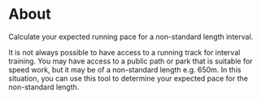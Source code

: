 About
=====
Calculate your expected running pace for a non-standard length interval.

It is not always possible to have access to a running track for interval training. You may have access to a public path or park that is suitable for speed work, but it may be of a non-standard length e.g. 650m. In this situation, you can use this tool to determine your expected pace for the non-standard length.
